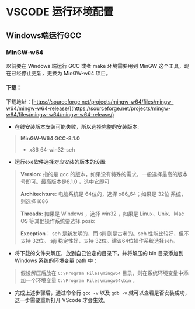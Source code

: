 # VSCODE 运行环境配置 #
## Windows端运行GCC ##
### MinGW-w64 ###
以前要在 Windows 端运行 GCC 或者 make 环境需要用到 MinGW 这个工具，现在已经停止更新，更换为 MinGW-w64 项目。

#### 下载： ####
下载地址：[https://sourceforge.net/projects/mingw-w64/files/mingw-w64/mingw-w64-release/](https://sourceforge.net/projects/mingw-w64/files/mingw-w64/mingw-w64-release/)


- 在线安装版本安装可能失败，所以选择完整的安装版本:

> **MinGW-W64 GCC-8.1.0**
> 
> 
> - x86_64-win32-seh

- 运行exe软件选择对应安装的版本的设置:

> **Version:** 指的是 gcc 的版本，如果没有特殊的需求，一般选择最高的版本号即可。最高版本是8.1.0 ，选中它即可
> 
> **Architechture:** 电脑系统是 64位的，选择 x86_64；如果是 32位 系统，则选择 i686
> 
> **Threads:** 如果是 Windows ，选择 win32 ，如果是 Linux、Unix、Mac OS 等其他操作系统要选择 posix
> 
> **Exception：** seh 是新发明的，而 sjlj 则是古老的。seh 性能比较好，但不支持 32位。 sjlj 稳定性好，支持 32位。建议64位操作系统选择seh。

- 将下载的文件夹解压，放到自己设定的目录下，并将解压的 bin 目录添加到 Windows 系统的环境变量 path 中：

> 假设解压后放在 ` C:\Program Files\mingw64 ` 目录，则在系统环境变量中添加一个环境变量 ` C:\Program Files\mingw64\bin ` 。

- 完成上述步骤后，通过命令行 `gcc -v` 以及 `gdb -v` 就可以查看是否安装成功，这一步需要重新打开 VScode 才会生效。